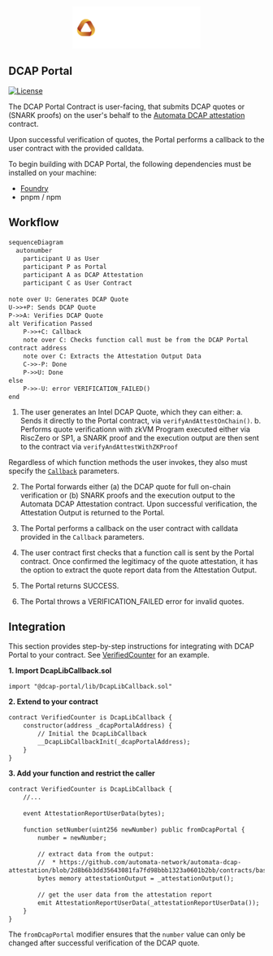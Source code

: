 <div align="center">
  <picture>
    <source media="(prefers-color-scheme: dark)" srcset="https://raw.githubusercontent.com/automata-network/automata-brand-kit/main/PNG/ATA_White%20Text%20with%20Color%20Logo.png">
    <source media="(prefers-color-scheme: light)" srcset="https://raw.githubusercontent.com/automata-network/automata-brand-kit/main/PNG/ATA_Black%20Text%20with%20Color%20Logo.png">
    <img src="https://raw.githubusercontent.com/automata-network/automata-brand-kit/main/PNG/ATA_White%20Text%20with%20Color%20Logo.png" width="50%">
  </picture>
</div>

## DCAP Portal
[![License](https://img.shields.io/badge/License-Apache%202.0-blue.svg)](LICENSE)

The DCAP Portal Contract is user-facing, that submits DCAP quotes or (SNARK proofs) on the user's behalf to the [Automata DCAP attestation](http://github.com/automata-network/automata-dcap-attestation) contract.

Upon successful verification of quotes, the Portal performs a callback to the user contract with the provided calldata.

To begin building with DCAP Portal, the following dependencies must be installed on your machine:

* [Foundry](https://book.getfoundry.sh/getting-started/installation)
* pnpm / npm

## Workflow

```mermaid
sequenceDiagram
  autonumber
    participant U as User
    participant P as Portal
    participant A as DCAP Attestation
    participant C as User Contract
    
note over U: Generates DCAP Quote
U->>+P: Sends DCAP Quote
P->>A: Verifies DCAP Quote
alt Verification Passed
	P->>+C: Callback
    note over C: Checks function call must be from the DCAP Portal contract address
    note over C: Extracts the Attestation Output Data
    C->>-P: Done
	P->>U: Done
else
	P->>-U: error VERIFICATION_FAILED()
end
```

1. The user generates an Intel DCAP Quote, which they can either:
  a. Sends it directly to the Portal contract, via `verifyAndAttestOnChain()`.
  b. Performs quote verificationn with zkVM Program executed either via RiscZero or SP1, a SNARK proof and the execution output are then sent to the contract via `verifyAndAttestWithZKProof`

Regardless of which function methods the user invokes, they also must specify the [`Callback`](./src/interfaces/IDcapPortal.sol) parameters.

2. The Portal forwards either (a) the DCAP quote for full on-chain verification or (b) SNARK proofs and the execution output to the Automata DCAP Attestation contract. Upon successful verification, the Attestation Output is returned to the Portal.

3. The Portal performs a callback on the user contract with calldata provided in the `Callback` parameters.

4. The user contract first checks that a function call is sent by the Portal contract. Once confirmed the legitimacy of the quote attestation, it has the option to extract the quote report data from the Attestation Output.

5. The Portal returns SUCCESS.

6. The Portal throws a VERIFICATION_FAILED error for invalid quotes.

## Integration

This section provides step-by-step instructions for integrating with DCAP Portal to your contract. See [VerifiedCounter](src/examples/VerifiedCounter.sol) for an example.

**1. Import DcapLibCallback.sol**

```solidity
import "@dcap-portal/lib/DcapLibCallback.sol"
```

**2. Extend to your contract**

```solidity
contract VerifiedCounter is DcapLibCallback {
    constructor(address _dcapPortalAddress) {
        // Initial the DcapLibCallback
        __DcapLibCallbackInit(_dcapPortalAddress);
    }
}
```

**3. Add your function and restrict the caller**
```solidity
contract VerifiedCounter is DcapLibCallback {
    //...

    event AttestationReportUserData(bytes);

    function setNumber(uint256 newNumber) public fromDcapPortal {
        number = newNumber;

        // extract data from the output: 
        //  * https://github.com/automata-network/automata-dcap-attestation/blob/2d8b6b3dd35643081fa7fd98bbb1323a0601b2bb/contracts/bases/QuoteVerifierBase.sol#L143
        bytes memory attestationOutput = _attestationOutput();

        // get the user data from the attestation report
        emit AttestationReportUserData(_attestationReportUserData());
    }
}
```
The `fromDcapPortal` modifier ensures that the `number` value can only be changed after successful verification of the DCAP quote.